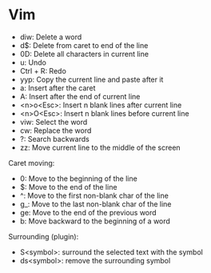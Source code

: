 # Vim

* diw: Delete a word
* d$: Delete from caret to end of the line
* 0D: Delete all characters in current line
* u: Undo
* Ctrl + R: Redo
* yyp: Copy the current line and paste after it
* a: Insert after the caret
* A: Insert after the end of current line 
* \<n>o\<Esc>: Insert n blank lines after current line
* \<n>O\<Esc>: Insert n blank lines before current line
* viw: Select the word 
* cw: Replace the word
* ?: Search backwards
* zz: Move current line to the middle of the screen

Caret moving:
* 0: Move to the beginning of the line
* $: Move to the end of the line
* ^: Move to the first non-blank char of the line
* g_: Move to the last non-blank char of the line
* ge: Move to the end of the previous word
* b: Move backward to the beginning of a word

Surrounding (plugin):
* S\<symbol>: surround the selected text with the symbol
* ds\<symbol>: remove the surrounding symbol